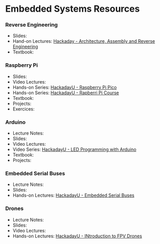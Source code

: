 # Embedded Systems Resources

### Reverse Engineering

- Slides:
- Hand-on Lectures: [Hackaday - Architecture, Assembly and Reverse Engineering](https://www.youtube.com/playlist?list=PL_tws4AXg7avNexvQxkfxfEBtvTtBi6Tu)
- Textbook:

### Raspberry Pi

- Slides:
- Video Lectures:
- Hands-on Series: [HackadayU - Raspberry Pi Pico](https://www.youtube.com/playlist?list=PL_tws4AXg7auiZHZsL-qfrXoMiUONBB0U)
- Hands-on Series: [HackadayU - Rapberri Pi Course](https://www.youtube.com/playlist?list=PL_tws4AXg7asrjU3NySIGWBAZESi2KUvY)
- Textbook:
- Projects:
- Exercices:

### Arduino

- Lecture Notes:
- Slides:
- Video Lectures:
- Video Series: [HackadayU - LED Programming with Arduino](https://www.youtube.com/playlist?list=PL_tws4AXg7atkI8qUCpRBAhtGpEbTg3TA)
- Textbook:
- Projects:

### Embedded Serial Buses

- Lecture Notes:
- Slides:
- Hands-on Lectures: [HackadayU - Embedded Serial Buses](https://www.youtube.com/playlist?list=PL_tws4AXg7atqQzq27o-GFGJWtBsXplTd)

### Drones

- Lecture Notes:
- Slides:
- Video Lectures:
- Hands-on Lectures: [HackadayU - INtroduction to FPV Drones](https://www.youtube.com/playlist?list=PL_tws4AXg7atgn--rPX60CGEpCTrhTFmk)

